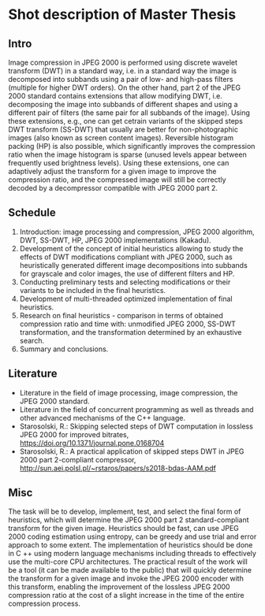 # Shot description of Master Thesis

## Intro

Image compression in JPEG 2000 is performed using discrete wavelet transform (DWT) in a standard way, i.e. in a standard way the image is decomposed into subbands using a pair of low- and high-pass filters (multiple for higher DWT orders). On the other hand, part 2 of the JPEG 2000 standard contains extensions that allow modifying DWT, i.e. decomposing the image into subbands of different shapes and using a different pair of filters (the same pair for all subbands of the image). Using these extensions, e.g., one can get cetrain variants of the skipped steps DWT transform (SS-DWT) that usually are better for non-photographic images (also known as screen content images). Reversible histogram packing (HP) is also possible, which significantly improves the compression ratio when the image histogram is sparse (unused levels appear between frequently used brightness levels). Using these extensions, one can adaptively adjust the transform for a given image to improve the compression ratio, and the compressed image will still be correctly decoded by a decompressor compatible with JPEG 2000 part 2.

## Schedule

1. Introduction: image processing and compression, JPEG 2000 algorithm, DWT, SS-DWT, HP, JPEG 2000 implementations (Kakadu).
2. Development of the concept of initial heuristics allowing to study the effects of DWT modifications compliant with JPEG 2000, such as heuristically generated different image decompositions into subbands for grayscale and color images, the use of different filters and HP.
3. Conducting preliminary tests and selecting modifications or their variants to be included in the final heuristics.
4. Development of multi-threaded optimized implementation of final heuristics.
5. Research on final heuristics - comparison in terms of obtained compression ratio and time with: unmodified JPEG 2000, SS-DWT transformation, and the transformation determined by an exhaustive search.
6. Summary and conclusions.

## Literature

* Literature in the field of image processing, image compression, the JPEG 2000 standard.
* Literature in the field of concurrent programming as well as threads and other advanced mechanisms of the C++ language.
* Starosolski, R.: Skipping selected steps of DWT computation in lossless JPEG 2000 for improved bitrates, https://doi.org/10.1371/journal.pone.0168704
* Starosolski, R.: A practical application of skipped steps DWT in JPEG 2000 part 2-compliant compressor, http://sun.aei.polsl.pl/~rstaros/papers/s2018-bdas-AAM.pdf

## Misc

The task will be to develop, implement, test, and select the final form of heuristics, which will determine the JPEG 2000 part 2 standard-compliant transform for the given image. Heuristics should be fast, can use JPEG 2000 coding estimation using entropy, can be greedy and use trial and error approach to some extent. The implementation of heuristics should be done in C ++ using modern language mechanisms including threads to effectively use the multi-core CPU architectures. The practical result of the work will be a tool (it can be made available to the public) that will quickly determine the transform for a given image and invoke the JPEG 2000 encoder with this transform, enabling the improvement of the lossless JPEG 2000 compression ratio at the cost of a slight increase in the time of the entire compression process.
